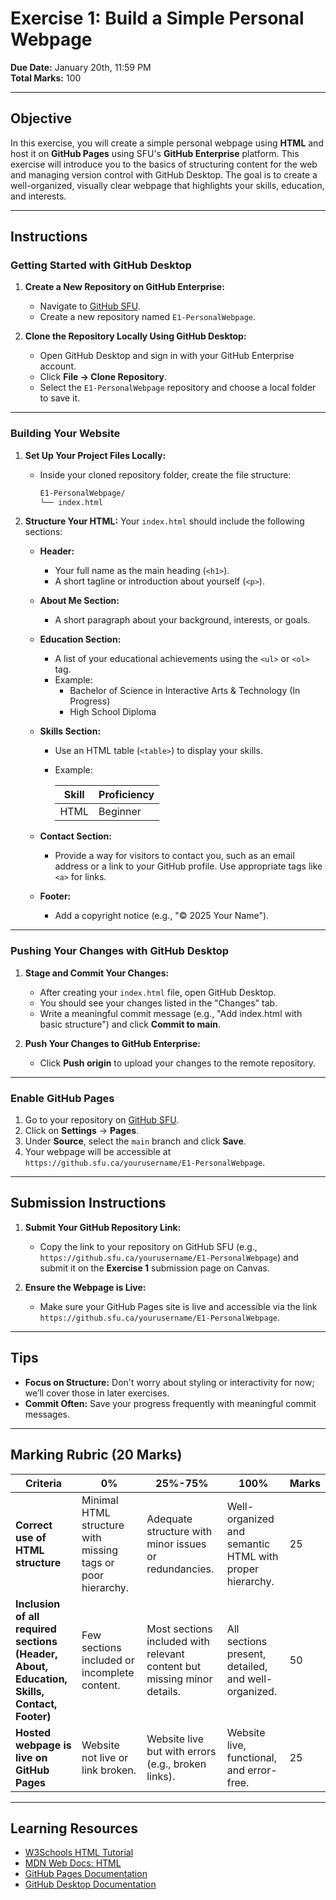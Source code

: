 # **Exercise 1: Build a Simple Personal Webpage**

**Due Date:** January 20th, 11:59 PM  
**Total Marks:** 100  

---

## **Objective**

In this exercise, you will create a simple personal webpage using **HTML** and host it on **GitHub Pages** using SFU's **GitHub Enterprise** platform. This exercise will introduce you to the basics of structuring content for the web and managing version control with GitHub Desktop. The goal is to create a well-organized, visually clear webpage that highlights your skills, education, and interests.

---

## **Instructions**

### **Getting Started with GitHub Desktop**

1. **Create a New Repository on GitHub Enterprise:**
   - Navigate to [GitHub SFU](https://github.sfu.ca/).
   - Create a new repository named `E1-PersonalWebpage`.  

2. **Clone the Repository Locally Using GitHub Desktop:**
   - Open GitHub Desktop and sign in with your GitHub Enterprise account.
   - Click **File → Clone Repository**.
   - Select the `E1-PersonalWebpage` repository and choose a local folder to save it.

---

### **Building Your Website**

1. **Set Up Your Project Files Locally:**
   - Inside your cloned repository folder, create the file structure:
     ```bash
     E1-PersonalWebpage/
     └── index.html
     ```

2. **Structure Your HTML:**
   Your `index.html` should include the following sections:

   - **Header:**  
     - Your full name as the main heading (`<h1>`).  
     - A short tagline or introduction about yourself (`<p>`).  

   - **About Me Section:**  
     - A short paragraph about your background, interests, or goals.

   - **Education Section:**  
     - A list of your educational achievements using the `<ul>` or `<ol>` tag.  
     - Example:  
       - Bachelor of Science in Interactive Arts & Technology (In Progress)  
       - High School Diploma  

   - **Skills Section:**  
     - Use an HTML table (`<table>`) to display your skills.  
     - Example:  

       | Skill            | Proficiency   |  
       |------------------|---------------|  
       | HTML             | Beginner      |  

   - **Contact Section:**  
     - Provide a way for visitors to contact you, such as an email address or a link to your GitHub profile. Use appropriate tags like `<a>` for links.  

   - **Footer:**  
     - Add a copyright notice (e.g., "© 2025 Your Name").  

---

### **Pushing Your Changes with GitHub Desktop**

1. **Stage and Commit Your Changes:**
   - After creating your `index.html` file, open GitHub Desktop.
   - You should see your changes listed in the "Changes" tab.
   - Write a meaningful commit message (e.g., "Add index.html with basic structure") and click **Commit to main**.

2. **Push Your Changes to GitHub Enterprise:**
   - Click **Push origin** to upload your changes to the remote repository.

---

### **Enable GitHub Pages**

1. Go to your repository on [GitHub SFU](https://github.sfu.ca/).  
2. Click on **Settings** → **Pages**.  
3. Under **Source**, select the `main` branch and click **Save**.  
4. Your webpage will be accessible at `https://github.sfu.ca/yourusername/E1-PersonalWebpage`.

---

## **Submission Instructions**

1. **Submit Your GitHub Repository Link:**
   - Copy the link to your repository on GitHub SFU (e.g., `https://github.sfu.ca/yourusername/E1-PersonalWebpage`) and submit it on the **Exercise 1** submission page on Canvas.

2. **Ensure the Webpage is Live:**
   - Make sure your GitHub Pages site is live and accessible via the link `https://github.sfu.ca/yourusername/E1-PersonalWebpage`.

---

## **Tips**

- **Focus on Structure:** Don't worry about styling or interactivity for now; we’ll cover those in later exercises.
- **Commit Often:** Save your progress frequently with meaningful commit messages.

---

## **Marking Rubric (20 Marks)**

| **Criteria**                      | **0%**                  | **25%-75%**                  | **100%**                  | **Marks** |
|-----------------------------------|------------------------------|------------------------------|------------------------------|-----------|
| **Correct use of HTML structure** | Minimal HTML structure with missing tags or poor hierarchy. | Adequate structure with minor issues or redundancies. | Well-organized and semantic HTML with proper hierarchy. | 25       |
| **Inclusion of all required sections (Header, About, Education, Skills, Contact, Footer)** | Few sections included or incomplete content. | Most sections included with relevant content but missing minor details. | All sections present, detailed, and well-organized. | 50      |
| **Hosted webpage is live on GitHub Pages** | Website not live or link broken. | Website live but with errors (e.g., broken links). | Website live, functional, and error-free. | 25       |

---

## **Learning Resources**

- [W3Schools HTML Tutorial](https://www.w3schools.com/html/)  
- [MDN Web Docs: HTML](https://developer.mozilla.org/en-US/docs/Web/HTML)  
- [GitHub Pages Documentation](https://docs.github.com/en/pages)  
- [GitHub Desktop Documentation](https://docs.github.com/en/desktop)  
